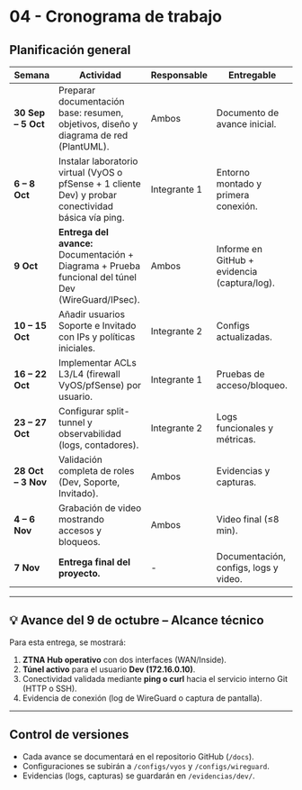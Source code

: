 # 04 - Cronograma de trabajo

## Planificación general

| Semana | Actividad | Responsable | Entregable |
|--------|------------|--------------|-------------|
| **30 Sep – 5 Oct** | Preparar documentación base: resumen, objetivos, diseño y diagrama de red (PlantUML). | Ambos | Documento de avance inicial. |
| **6 – 8 Oct** | Instalar laboratorio virtual (VyOS o pfSense + 1 cliente Dev) y probar conectividad básica vía ping. | Integrante 1 | Entorno montado y primera conexión. |
| **9 Oct** | **Entrega del avance:** Documentación + Diagrama + Prueba funcional del túnel Dev (WireGuard/IPsec). | Ambos | Informe en GitHub + evidencia (captura/log). |
| **10 – 15 Oct** | Añadir usuarios Soporte e Invitado con IPs y políticas iniciales. | Integrante 2 | Configs actualizadas. |
| **16 – 22 Oct** | Implementar ACLs L3/L4 (firewall VyOS/pfSense) por usuario. | Integrante 1 | Pruebas de acceso/bloqueo. |
| **23 – 27 Oct** | Configurar split-tunnel y observabilidad (logs, contadores). | Integrante 2 | Logs funcionales y métricas. |
| **28 Oct – 3 Nov** | Validación completa de roles (Dev, Soporte, Invitado). | Ambos | Evidencias y capturas. |
| **4 – 6 Nov** | Grabación de video mostrando accesos y bloqueos. | Ambos | Video final (≤8 min). |
| **7 Nov** | **Entrega final del proyecto.** | - | Documentación, configs, logs y video. |

---

## 💡 Avance del 9 de octubre – Alcance técnico
Para esta entrega, se mostrará:
1. **ZTNA Hub operativo** con dos interfaces (WAN/Inside).  
2. **Túnel activo** para el usuario **Dev (172.16.0.10)**.  
3. Conectividad validada mediante **ping o curl** hacia el servicio interno Git (HTTP o SSH).  
4. Evidencia de conexión (log de WireGuard o captura de pantalla).  

---

## Control de versiones
- Cada avance se documentará en el repositorio GitHub (`/docs`).
- Configuraciones se subirán a `/configs/vyos` y `/configs/wireguard`.
- Evidencias (logs, capturas) se guardarán en `/evidencias/dev/`.


